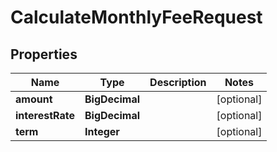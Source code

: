 

# CalculateMonthlyFeeRequest


## Properties

| Name | Type | Description | Notes |
|------------ | ------------- | ------------- | -------------|
|**amount** | **BigDecimal** |  |  [optional] |
|**interestRate** | **BigDecimal** |  |  [optional] |
|**term** | **Integer** |  |  [optional] |




